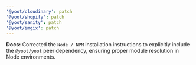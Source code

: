 ```yaml
---
'@yoot/cloudinary': patch
'@yoot/shopify': patch
'@yoot/sanity': patch
'@yoot/imgix': patch
---
```


**Docs:** Corrected the `Node / NPM` installation instructions to explicitly include the `@yoot/yoot` peer dependency, ensuring proper module resolution in Node environments.
